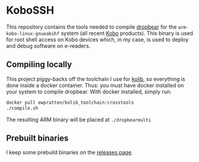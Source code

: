 # KoboSSH

This repository contains the tools needed to compile [dropbear](https://matt.ucc.asn.au/dropbear/dropbear.html) for the `arm-kobo-linux-gnueabihf` system (all recent [Kobo](https://www.kobo.com/) products). This binary is used for root shell access on Kobo devices which, in my case, is used to deploy and debug software on e-readers.

## Compiling locally

This project piggy-backs off the toolchain I use for [kolib](https://github.com/Ewpratten/kolib), so everything is done inside a docker container. Thus: you must have docker installed on your system to compile dropbear. With docker installed, simply run:

```sh
docker pull ewpratten/kolib_toolchain:crosstools
./compile.sh
```

The resulting ARM binary will be placed at `./dropbearmulti`

## Prebuilt binaries

I keep some prebuild binaries on the [releases page](https://github.com/Ewpratten/KoboSSH/releases).